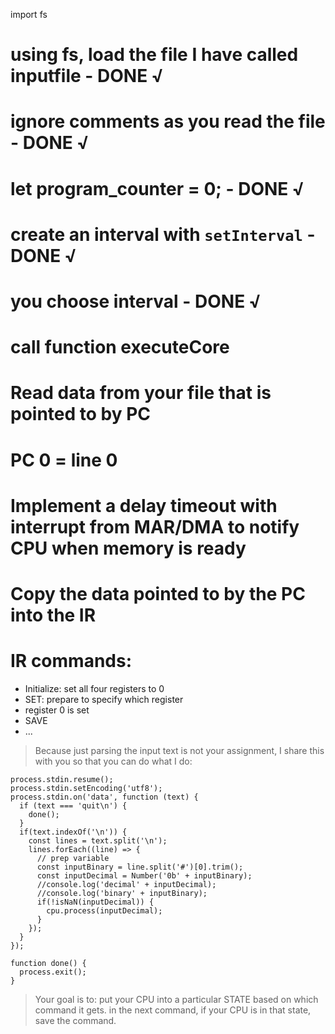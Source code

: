 import fs

# using fs, load the file I have called inputfile - DONE √

# ignore comments as you read the file - DONE √

# let program_counter = 0; - DONE √

# create an interval with `setInterval` - DONE √

# you choose interval - DONE √

# call function executeCore

# Read data from your file that is pointed to by PC
# PC 0 = line 0

# Implement a delay timeout with interrupt from MAR/DMA to notify CPU when memory is ready

# Copy the data pointed to by the PC into the IR

# IR commands:
- Initialize: set all four registers to 0
- SET: prepare to specify which register
- register 0 is set
- SAVE
- ...


> Because just parsing the input text is not your assignment, I share this with you so that you can do what I do:
```
process.stdin.resume();
process.stdin.setEncoding('utf8');
process.stdin.on('data', function (text) {
  if (text === 'quit\n') {
    done();
  }
  if(text.indexOf('\n')) {
    const lines = text.split('\n');
    lines.forEach((line) => {
      // prep variable
      const inputBinary = line.split('#')[0].trim();
      const inputDecimal = Number('0b' + inputBinary);
      //console.log('decimal' + inputDecimal);
      //console.log('binary' + inputBinary);
      if(!isNaN(inputDecimal)) {
        cpu.process(inputDecimal);
      }
    });
  }
});

function done() {
  process.exit();
}
```

> Your goal is to: put your CPU into a particular STATE based on which command it gets. in the next command, if your CPU is in that state, save the command.
